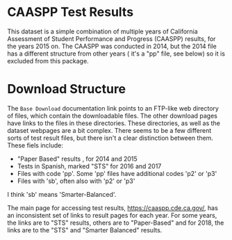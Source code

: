 # CAASPP Test Results

This dataset is a simple combination of multiple years of California Assessment of Student Performance and Progress
(CAASPP) results, for the years 2015 on. The CAASPP was conducted in 2014, but the 2014 file has a different
structure from other years ( it's a "pp" file, see below) so it is excluded from this package.

# Download Structure

The `Base Download` documentation link points to an FTP-like web directory of files, which contain the downloadable
files. The other download pages have links to the files in these directories. These directories, as well as the
dataset webpages are a bit complex. There seems to be a few different sorts of test result files, but there isn't a
clear distinction between them. These fiels include:

* "Paper Based" results , for 2014 and 2015
* Tests in Spanish, marked "STS" for 2016 and 2017
* Files with code 'pp'. Some 'pp' files have additional codes 'p2' or 'p3'
* Files with 'sb', often also with 'p2' or 'p3'

I think 'sb' means 'Smarter-Balanced'. 

The main page for accessing test results, https://caaspp.cde.ca.gov/, has an inconsistent set of links to result
pages for each year. For some years, the links are to "STS" results, others are to "Paper-Based" and for 2018, the
links are to the "STS" and "Smarter Balanced" results.
